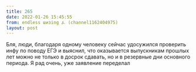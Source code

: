```yaml
---
title: 265
date: 2022-01-26 15:45:55
from: endless шизing ⍼ (channel1162404975)
layout: post
---
```


Бля, люди, благодаря одному человеку сейчас удосужился проверить инфу по поводу ЕГЭ и выяснил, что оказывается выпускникам прошлых лет можно не только в досрок сдавать, но и в резервные дни основного периода. Я рад очень, уже заявление переделал

